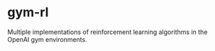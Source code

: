 # gym-rl

Multiple implementations of reinforcement learning algorithms in the OpenAI gym environments.
